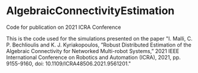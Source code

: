 # AlgebraicConnectivityEstimation
Code for publication on 2021 ICRA Conference

This is the code used for the simulations presented on the paper "I. Malli, C. P. Bechlioulis and K. J. Kyriakopoulos, ”Robust Distributed Estimation of the Algebraic Connectivity for Networked Multi-robot Systems,” 2021 IEEE International Conference on Robotics and Automation (ICRA), 2021, pp. 9155-9160, doi: 10.1109/ICRA48506.2021.9561201." 
